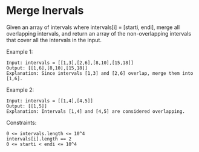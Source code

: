 # Merge Inervals

Given an array of intervals where intervals[i] = [starti, endi], merge all overlapping intervals, and return an array of the non-overlapping intervals that cover all the intervals in the input.

 
Example 1:

    Input: intervals = [[1,3],[2,6],[8,10],[15,18]]
    Output: [[1,6],[8,10],[15,18]]
    Explanation: Since intervals [1,3] and [2,6] overlap, merge them into [1,6].

Example 2:

    Input: intervals = [[1,4],[4,5]]
    Output: [[1,5]]
    Explanation: Intervals [1,4] and [4,5] are considered overlapping.
 

Constraints:

    0 <= intervals.length <= 10^4
    intervals[i].length == 2
    0 <= starti < endi <= 10^4
